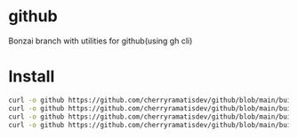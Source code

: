 # github
Bonzai branch with utilities for github(using gh cli)

# Install

```sh
curl -o github https://github.com/cherryramatisdev/github/blob/main/build/github-darwin-amd64?raw=true
curl -o github https://github.com/cherryramatisdev/github/blob/main/build/github-darwin-arm64?raw=true
curl -o github https://github.com/cherryramatisdev/github/blob/main/build/github-linux-amd64?raw=true
curl -o github https://github.com/cherryramatisdev/github/blob/main/build/github-windows-amd64.exe?raw=true
```
